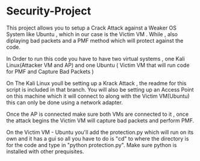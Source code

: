 # Security-Project

This project allows you to setup a Crack Attack against a Weaker OS System like Ubuntu , which in our case is the Victim VM . While , also diplaying bad packets and a PMF method which will protect against the code. 

In Order to run this code you have to have two virtual systems , one Kali Linux(Attacker VM and AP) and one Ubuntu ( Victim VM that will run code for PMF and Capture Bad Packets )

On The Kali Linux youll be setting up a Krack Attack , the readme for this script is included in that branch. You will also be setting up an Access Point on this machine which it will connect to along with the Victim VM(Ubuntu) this can only be done using a network adapter. 

Once the AP is connected make sure both VMs are connected to it , once the attack begins the Victim VM will capture bad packets and perform PMF. 

On the Victim VM - Ubuntu you'll add the protection.py which will run on its own and it has a gui so all you have to do is "cd" to where the directory is for the code and type in "python protection.py".
Make sure python is installed with other prequisites. 
